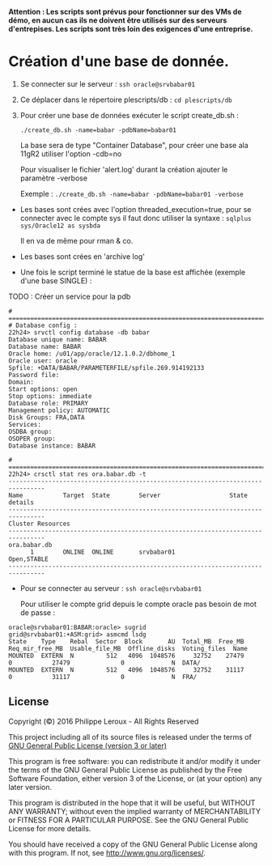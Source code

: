 **Attention : Les scripts sont prévus pour fonctionner sur des VMs de démo, en
aucun cas ils ne doivent être utilisés sur des serveurs d'entrepises. Les scripts
sont très loin des exigences d'une entreprise.**

Création d'une base de donnée.
==============================

1. Se connecter sur le serveur : `ssh oracle@srvbabar01`

2. Ce déplacer dans le répertoire plescripts/db : `cd plescripts/db`

3. Pour créer une base de données exécuter le script create_db.sh :
	
	`./create_db.sh -name=babar -pdbName=babar01`

	La base sera de type "Container Database", pour créer une base ala 11gR2 utiliser
	l'option -cdb=no

	Pour visualiser le fichier 'alert.log' durant la création ajouter le paramètre -verbose

	Exemple : `./create_db.sh -name=babar -pdbName=babar01 -verbose`

- Les bases sont crées avec l'option threaded_execution=true, pour se connecter
avec le compte sys il faut donc utiliser la syntaxe : `sqlplus sys/Oracle12 as sysbda`

	Il en va de même pour rman & co.

- Les bases sont crées en 'archive log'

- Une fois le script terminé le statue de la base est affichée (exemple d'une base SINGLE) :

TODO : Créer un service pour la pdb
```
# ==============================================================================
# Database config :
22h24> srvctl config database -db babar
Database unique name: BABAR
Database name: BABAR
Oracle home: /u01/app/oracle/12.1.0.2/dbhome_1
Oracle user: oracle
Spfile: +DATA/BABAR/PARAMETERFILE/spfile.269.914192133
Password file: 
Domain: 
Start options: open
Stop options: immediate
Database role: PRIMARY
Management policy: AUTOMATIC
Disk Groups: FRA,DATA
Services: 
OSDBA group: 
OSOPER group: 
Database instance: BABAR

# ==============================================================================
22h24> crsctl stat res ora.babar.db -t
--------------------------------------------------------------------------------
Name           Target  State        Server                   State details       
--------------------------------------------------------------------------------
Cluster Resources
--------------------------------------------------------------------------------
ora.babar.db
      1        ONLINE  ONLINE       srvbabar01               Open,STABLE
--------------------------------------------------------------------------------
```

- Pour se connecter au serveur : `ssh oracle@srvbabar01`

	Pour utiliser le compte grid depuis le compte oracle pas besoin de mot de passe :
```
oracle@srvbabar01:BABAR:oracle> sugrid
grid@srvbabar01:+ASM:grid> asmcmd lsdg
State    Type    Rebal  Sector  Block       AU  Total_MB  Free_MB  Req_mir_free_MB  Usable_file_MB  Offline_disks  Voting_files  Name
MOUNTED  EXTERN  N         512   4096  1048576     32752    27479                0           27479              0             N  DATA/
MOUNTED  EXTERN  N         512   4096  1048576     32752    31117                0           31117              0             N  FRA/
```


License
-------

Copyright (©) 2016 Philippe Leroux - All Rights Reserved

This project including all of its source files is released under the terms of [GNU General Public License (version 3 or later)](http://www.gnu.org/licenses/gpl.txt)

This program is free software: you can redistribute it and/or modify
it under the terms of the GNU General Public License as published by
the Free Software Foundation, either version 3 of the License, or
(at your option) any later version.

This program is distributed in the hope that it will be useful,
but WITHOUT ANY WARRANTY; without even the implied warranty of
MERCHANTABILITY or FITNESS FOR A PARTICULAR PURPOSE.  See the
GNU General Public License for more details.

You should have received a copy of the GNU General Public License
along with this program.  If not, see <http://www.gnu.org/licenses/>.
